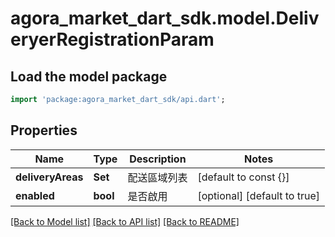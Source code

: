 # agora_market_dart_sdk.model.DeliveryerRegistrationParam

## Load the model package
```dart
import 'package:agora_market_dart_sdk/api.dart';
```

## Properties
Name | Type | Description | Notes
------------ | ------------- | ------------- | -------------
**deliveryAreas** | **Set<String>** | 配送區域列表 | [default to const {}]
**enabled** | **bool** | 是否啟用 | [optional] [default to true]

[[Back to Model list]](../README.md#documentation-for-models) [[Back to API list]](../README.md#documentation-for-api-endpoints) [[Back to README]](../README.md)


